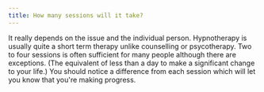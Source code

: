 ```yaml
---
title: How many sessions will it take?
---
```

It really depends on the issue and the individual person. Hypnotherapy is usually quite a short term therapy unlike counselling or psycotherapy. Two to four sessions is often sufficient for many people although there are exceptions. (The equivalent of less than a day to make a significant change to your life.) You should notice a difference from each session which will let you know that you're making progress.

